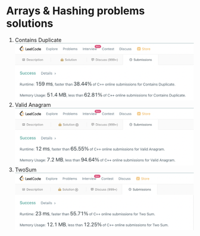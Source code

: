 # Arrays & Hashing problems solutions
1. Contains Duplicate
![LeetCode](https://github.com/nowakkuba99/C/blob/main/Images/C%2B%2B/Arrays%20%26%20Hashing/ContainsDuplicate.png "Contains Duplicate solution result")
2. Valid Anagram
![LeetCode](https://github.com/nowakkuba99/C/blob/main/Images/C%2B%2B/Arrays%20%26%20Hashing/ValidAnagram.png "Valid Anagram solution result")
3. TwoSum
![LeetCode](https://github.com/nowakkuba99/C/blob/main/Images/C%2B%2B/Arrays%20%26%20Hashing/TwoSum.png "Two sum solution result")

